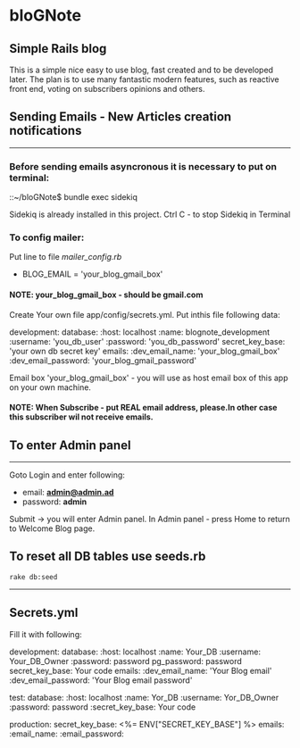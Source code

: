 # bloGNote
Simple Rails blog
--------------------------------
This is a simple nice easy to use blog, fast created and to be developed later.
The plan is to use many fantastic modern features, such as reactive front end, voting on subscribers opinions and others.

## Sending Emails - New Articles creation notifications
--------------------------------
### Before sending emails asyncronous it is necessary to put on terminal:
 ::~/bloGNote$ bundle exec sidekiq

 Sidekiq is already installed in this project.
 Ctrl C - to stop Sidekiq in Terminal

### To config mailer:

Put line to file *mailer_config.rb*
- BLOG_EMAIL = 'your_blog_gmail_box'

#### NOTE: your_blog_gmail_box - should be gmail.com

Create Your own file app/config/secrets.yml.
Put inthis file following data:

development:
  database:
    :host: localhost
    :name: blognote_development
    :username: 'you_db_user'
    :password: 'you_db_password'
  secret_key_base: 'your own db secret key'
  emails:
    :dev_email_name: 'your_blog_gmail_box'
    :dev_email_password: 'your_blog_gmail_password'


Email box 'your_blog_gmail_box' - you will use as host email box of this app on your own machine.

#### NOTE: When Subscribe - put REAL email address, please.In other case this subscriber wil not receive emails.


## To enter Admin panel
-----------------------------------

Goto Login and enter following:

- email: **admin@admin.ad**
- password: **admin**

Submit -> you will enter Admin panel. In Admin panel - press Home to return to Welcome Blog page.


## To reset all DB tables use seeds.rb

    rake db:seed

-------------------------------

## Secrets.yml

Fill it with following:


development:
  database:
    :host: localhost
    :name: Your_DB
    :username: Your_DB_Owner
    :password: password
  pg_password: password
  secret_key_base: Your code
  emails:
    :dev_email_name: 'Your Blog email'
    :dev_email_password: 'Your Blog email password'



test:
  database:
    :host: localhost
    :name: Yor_DB
    :username: Yor_DB_Owner
    :password: password
  :secret_key_base: Your code

production:
  secret_key_base: <%= ENV["SECRET_KEY_BASE"] %>
  emails:
    :email_name:
    :email_password:

